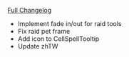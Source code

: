 [Full Changelog](https://github.com/enderneko/Cell/compare/r164-release...9dc241fd42092c0e47ca85fa4d4e7037d8e77e5b)

- Implement fade in/out for raid tools
- Fix raid pet frame
- Add icon to CellSpellTooltip
- Update zhTW
